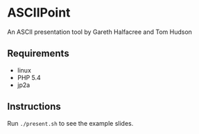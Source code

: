 # ASCIIPoint

An ASCII presentation tool by Gareth Halfacree and Tom Hudson

## Requirements 
* linux
* PHP 5.4
* jp2a

## Instructions
Run `./present.sh` to see the example slides. 
